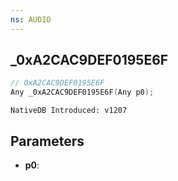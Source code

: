 ```yaml
---
ns: AUDIO
---
```

## _0xA2CAC9DEF0195E6F

```c
// 0xA2CAC9DEF0195E6F
Any _0xA2CAC9DEF0195E6F(Any p0);
```

```
NativeDB Introduced: v1207
```

## Parameters
* **p0**:
